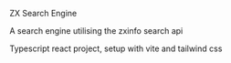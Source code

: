 ZX Search Engine

A search engine utilising the zxinfo search api

Typescript react project, setup with vite and tailwind css